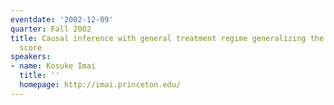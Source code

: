 ```yaml
---
eventdate: '2002-12-09'
quarter: Fall 2002
title: Causal inference with general treatment regime generalizing the propensity
  score
speakers:
- name: Kosuke Imai
  title: ''
  homepage: http://imai.princeton.edu/
---
```

